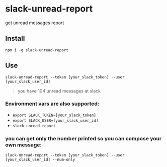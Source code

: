 # slack-unread-report
get unread messages report

## Install

`npm i -g slack-unread-report`

## Use

`slack-unread-report --token [your_slack_token] --user [your_slack_user_id]`

> you have 104 unread messages at slack

### Environment vars are also supported:

- `export SLACK_TOKEN=[your_slack_token]`
- `export SLACK_USER=[your_slack_user_id]`
- `slack-unread-report`

### you can get only the number printed so you can compose your own message:

`slack-unread-report --token [your_slack_token] --user [your_slack_user_id] --num-only`

